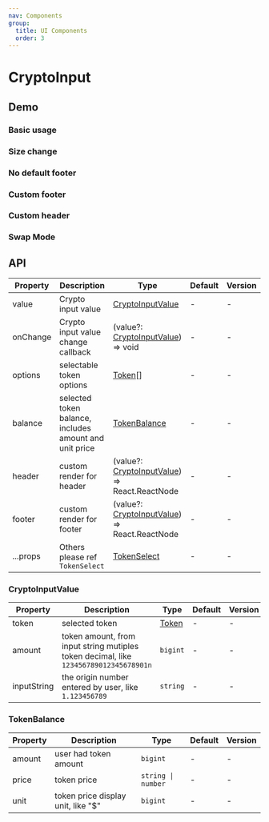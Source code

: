 ```yaml
---
nav: Components
group:
  title: UI Components
  order: 3
---
```


# CryptoInput

## Demo

### Basic usage

<code src="./demos/basic.tsx"></code>

### Size change

<code src="./demos/sizeChange.tsx"></code>

### No default footer

<code src="./demos/noFooter.tsx"></code>

### Custom footer

<code src="./demos/customFooter.tsx"></code>

### Custom header

<code src="./demos/customHeader.tsx"></code>

### Swap Mode

<code src="./demos/swapMode.tsx"></code>

## API

| Property | Description | Type | Default | Version |
| --- | --- | --- | --- | --- |
| value | Crypto input value | [CryptoInputValue](#cryptoinputvalue) | - | - |
| onChange | Crypto input value change callback | (value?: [CryptoInputValue](#cryptoinputvalue)) => void | - | - |
| options | selectable token options | [Token](/components/types-cn#token)[] | - | - |
| balance | selected token balance, includes amount and unit price | [TokenBalance](#tokenbalance) | - | - |
| header | custom render for header | (value?: [CryptoInputValue](#cryptoinputvalue)) => React.ReactNode | - | - |
| footer | custom render for footer | (value?: [CryptoInputValue](#cryptoinputvalue)) => React.ReactNode | - | - |
| ...props | Others please ref `TokenSelect` | [TokenSelect](/components/token-select#api) | - | - |

### CryptoInputValue

| Property | Description | Type | Default | Version |
| --- | --- | --- | --- | --- |
| token | selected token | [Token](/components/types-cn#token) | - | - |
| amount | token amount, from input string mutiples token decimal, like `123456789012345678901n` | `bigint` | - | - |
| inputString | the origin number entered by user, like `1.123456789` | `string` | - | - |

### TokenBalance

| Property | Description                        | Type               | Default | Version |
| -------- | ---------------------------------- | ------------------ | ------- | ------- |
| amount   | user had token amount              | `bigint`           | -       | -       |
| price    | token price                        | `string \| number` | -       | -       |
| unit     | token price display unit, like "$" | `bigint`           | -       | -       |
